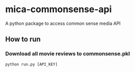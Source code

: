 # mica-commonsense-api
A python package to access common sense media API


## How to run

### Download all movie reviews to commonsense.pkl
```
python run.py [API_KEY]
```
